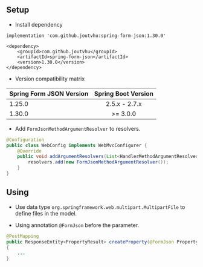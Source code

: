 ## Setup

- Install dependency

```
implementation 'com.github.joutvhu:spring-form-json:1.30.0'
```

```
<dependency>
    <groupId>com.github.joutvhu</groupId>
    <artifactId>spring-form-json</artifactId>
    <version>1.30.0</version>
</dependency>
```

- Version compatibility matrix

| Spring Form JSON Version | Spring Boot Version |
|:-------------------------|:-------------------:|
| 1.25.0                   | 2.5.x - 2.7.x       |
| 1.30.0                   | >= 3.0.0             |

- Add `FormJsonMethodArgumentResolver` to resolvers.

```java
@Configuration
public class WebConfig implements WebMvcConfigurer {
    @Override
    public void addArgumentResolvers(List<HandlerMethodArgumentResolver> resolvers) {
        resolvers.add(new FormJsonMethodArgumentResolver());
    }
}
```

## Using

- Use data type `org.springframework.web.multipart.MultipartFile` to define files in the model.

- Using annotation `@FormJson` before the parameter.

```java
@PostMapping
public ResponseEntity<PropertyResult> createProperty(@FormJson PropertyRequest data)
{
    ...
}
```
